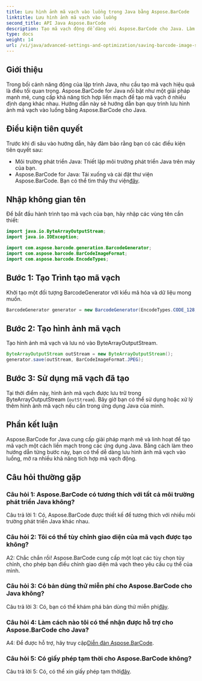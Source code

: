 ```yaml
---
title: Lưu hình ảnh mã vạch vào luồng trong Java bằng Aspose.BarCode
linktitle: Lưu hình ảnh mã vạch vào luồng
second_title: API Java Aspose.BarCode
description: Tạo mã vạch động dễ dàng với Aspose.BarCode cho Java. Làm theo hướng dẫn từng bước của chúng tôi để lưu hình ảnh mã vạch vào luồng.
type: docs
weight: 14
url: /vi/java/advanced-settings-and-optimization/saving-barcode-image-streams/
---
```

## Giới thiệu

Trong bối cảnh năng động của lập trình Java, nhu cầu tạo mã vạch hiệu quả là điều tối quan trọng. Aspose.BarCode for Java nổi bật như một giải pháp mạnh mẽ, cung cấp khả năng tích hợp liền mạch để tạo mã vạch ở nhiều định dạng khác nhau. Hướng dẫn này sẽ hướng dẫn bạn quy trình lưu hình ảnh mã vạch vào luồng bằng Aspose.BarCode cho Java.

## Điều kiện tiên quyết

Trước khi đi sâu vào hướng dẫn, hãy đảm bảo rằng bạn có các điều kiện tiên quyết sau:

- Môi trường phát triển Java: Thiết lập môi trường phát triển Java trên máy của bạn.
- Aspose.BarCode for Java: Tải xuống và cài đặt thư viện Aspose.BarCode. Bạn có thể tìm thấy thư viện[đây](https://releases.aspose.com/barcode/java/).

## Nhập không gian tên

Để bắt đầu hành trình tạo mã vạch của bạn, hãy nhập các vùng tên cần thiết:

```java
import java.io.ByteArrayOutputStream;
import java.io.IOException;

import com.aspose.barcode.generation.BarcodeGenerator;
import com.aspose.barcode.BarCodeImageFormat;
import com.aspose.barcode.EncodeTypes;
```

## Bước 1: Tạo Trình tạo mã vạch

Khởi tạo một đối tượng BarcodeGenerator với kiểu mã hóa và dữ liệu mong muốn.

```java
BarcodeGenerator generator = new BarcodeGenerator(EncodeTypes.CODE_128, "123456");
```

## Bước 2: Tạo hình ảnh mã vạch

Tạo hình ảnh mã vạch và lưu nó vào ByteArrayOutputStream.

```java
ByteArrayOutputStream outStream = new ByteArrayOutputStream();
generator.save(outStream, BarCodeImageFormat.JPEG);
```

## Bước 3: Sử dụng mã vạch đã tạo

Tại thời điểm này, hình ảnh mã vạch được lưu trữ trong ByteArrayOutputStream (`outStream`). Bây giờ bạn có thể sử dụng hoặc xử lý thêm hình ảnh mã vạch nếu cần trong ứng dụng Java của mình.

## Phần kết luận

Aspose.BarCode for Java cung cấp giải pháp mạnh mẽ và linh hoạt để tạo mã vạch một cách liền mạch trong các ứng dụng Java. Bằng cách làm theo hướng dẫn từng bước này, bạn có thể dễ dàng lưu hình ảnh mã vạch vào luồng, mở ra nhiều khả năng tích hợp mã vạch động.

## Câu hỏi thường gặp

### Câu hỏi 1: Aspose.BarCode có tương thích với tất cả môi trường phát triển Java không?

Câu trả lời 1: Có, Aspose.BarCode được thiết kế để tương thích với nhiều môi trường phát triển Java khác nhau.

### Câu hỏi 2: Tôi có thể tùy chỉnh giao diện của mã vạch được tạo không?

A2: Chắc chắn rồi! Aspose.BarCode cung cấp một loạt các tùy chọn tùy chỉnh, cho phép bạn điều chỉnh giao diện mã vạch theo yêu cầu cụ thể của mình.

### Câu hỏi 3: Có bản dùng thử miễn phí cho Aspose.BarCode cho Java không?

 Câu trả lời 3: Có, bạn có thể khám phá bản dùng thử miễn phí[đây](https://releases.aspose.com/).

### Câu hỏi 4: Làm cách nào tôi có thể nhận được hỗ trợ cho Aspose.BarCode cho Java?

 A4: Để được hỗ trợ, hãy truy cập[Diễn đàn Aspose.BarCode](https://forum.aspose.com/c/barcode/13).

### Câu hỏi 5: Có giấy phép tạm thời cho Aspose.BarCode không?

 Câu trả lời 5: Có, có thể xin giấy phép tạm thời[đây](https://purchase.aspose.com/temporary-license/).